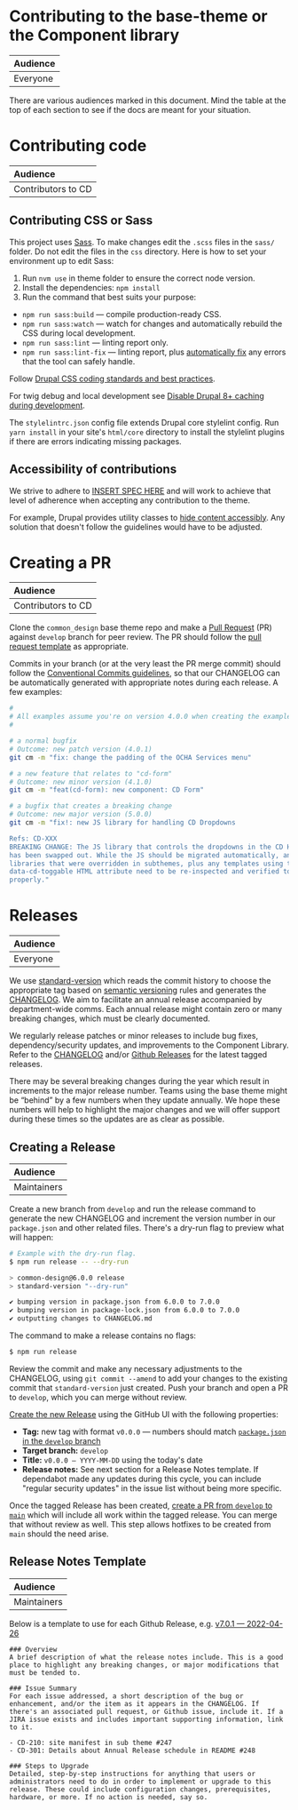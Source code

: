 # Contributing to the base-theme or the Component library

| Audience |
| :------- |
| Everyone |

There are various audiences marked in this document. Mind the table at the top of each section to see if the docs are meant for your situation.

# Contributing code

| Audience           |
| :----------------- |
| Contributors to CD |

## Contributing CSS or Sass

This project uses [Sass][sass]. To make changes edit the `.scss` files in the `sass/` folder. Do not edit the files in the `css` directory. Here is how to set your environment up to edit Sass:

1. Run `nvm use` in theme folder to ensure the correct node version.
2. Install the dependencies: `npm install`
3. Run the command that best suits your purpose:

- `npm run sass:build` — compile production-ready CSS.
- `npm run sass:watch` — watch for changes and automatically rebuild the CSS during local development.
- `npm run sass:lint` — linting report only.
- `npm run sass:lint-fix` — linting report, plus [automatically fix][lint-fix] any errors that the tool can safely handle.

Follow [Drupal CSS coding standards and best practices][css-standards].

For twig debug and local development see [Disable Drupal 8+ caching during development][drupal-caching].

The `stylelintrc.json` config file extends Drupal core stylelint config. Run `yarn install` in your site's `html/core` directory to install the stylelint plugins if there are errors indicating missing packages.

  [sass]: http://sass-lang.com/
  [lint-fix]: https://stylelint.io/user-guide/usage/options#fix
  [css-standards]: https://www.drupal.org/docs/develop/standards/css
  [drupal-caching]: https://www.drupal.org/node/2598914


## Accessibility of contributions

We strive to adhere to [INSERT SPEC HERE][a11y-standards] and will work to achieve that level of adherence when accepting any contribution to the theme.

For example, Drupal provides utility classes to [hide content accessibly][a11y-help]. Any solution that doesn't follow the guidelines would have to be adjusted.

  [a11y-standards]: https://example.com/#TBD
  [a11y-help]: https://www.drupal.org/docs/accessibility/hide-content-properly


# Creating a PR

| Audience           |
| :----------------- |
| Contributors to CD |

Clone the `common_design` base theme repo and make a [Pull Request][pr] (PR)
against `develop` branch for peer review. The PR should follow the [pull request template][pr-template] as appropriate.

Commits in your branch (or at the very least the PR merge commit) should follow the [Conventional Commits guidelines][cc-guidelines], so that our CHANGELOG can be automatically generated with appropriate notes during each release. A few examples:

  [pr]: https://github.com/UN-OCHA/common_design/pulls
  [pr-template]: https://github.com/UN-OCHA/common_design/blob/develop/pull_request_template.md
  [cc-guidelines]: https://www.conventionalcommits.org/en/v1.0.0

```sh
#
# All examples assume you're on version 4.0.0 when creating the example commit.
#

# a normal bugfix
# Outcome: new patch version (4.0.1)
git cm -m "fix: change the padding of the OCHA Services menu"

# a new feature that relates to "cd-form"
# Outcome: new minor version (4.1.0)
git cm -m "feat(cd-form): new component: CD Form"

# a bugfix that creates a breaking change
# Outcome: new major version (5.0.0)
git cm -m "fix!: new JS library for handling CD Dropdowns

Refs: CD-XXX
BREAKING CHANGE: The JS library that controls the dropdowns in the CD Header
has been swapped out. While the JS should be migrated automatically, any
libraries that were overridden in subthemes, plus any templates using the old
data-cd-toggable HTML attribute need to be re-inspected and verified to work
properly."

```

# Releases

| Audience |
| :------- |
| Everyone |

We use [standard-version][standard-version] which reads the commit history to choose the appropriate tag based on [semantic versioning][semver] rules and generates the [CHANGELOG][changelog]. We aim to facilitate an annual release accompanied by department-wide comms. Each annual release might contain zero or many breaking changes, which must be clearly documented.

We regularly release patches or minor releases to include bug fixes, dependency/security updates, and improvements to the Component Library. Refer to the [CHANGELOG][changelog] and/or [Github Releases][releases] for the latest tagged releases.

There may be several breaking changes during the year which result in increments to the major release number. Teams using the base theme might be “behind” by a few numbers when they update annually. We hope these numbers will help to highlight the major changes and we will offer support during these times so the updates are as clear as possible.

  [semver]: https://semver.org/
  [changelog]: https://github.com/UN-OCHA/common_design/blob/main/CHANGELOG.md
  [releases]: https://github.com/UN-OCHA/common_design/releases
  [standard-version]: https://github.com/conventional-changelog/standard-version


## Creating a Release

| Audience    |
| :---------- |
| Maintainers |

Create a new branch from `develop` and run the release command to generate the new CHANGELOG and increment the version number in our `package.json` and other related files. There's a dry-run flag to preview what will happen:

```sh
# Example with the dry-run flag.
$ npm run release -- --dry-run

> common-design@6.0.0 release
> standard-version "--dry-run"

✔ bumping version in package.json from 6.0.0 to 7.0.0
✔ bumping version in package-lock.json from 6.0.0 to 7.0.0
✔ outputting changes to CHANGELOG.md
```

The command to make a release contains no flags:

```sh
$ npm run release
```

Review the commit and make any necessary adjustments to the CHANGELOG, using `git commit --amend` to add your changes to the existing commit that `standard-version` just created. Push your branch and open a PR to `develop`, which you can merge without review.

[Create the new Release][new-release] using the GitHub UI with the following properties:

- **Tag:** new tag with format `v0.0.0` — numbers should match [`package.json` in the `develop` branch][develop-package]
- **Target branch:** `develop`
- **Title:** `v0.0.0 — YYYY-MM-DD` using the today's date
- **Release notes:** See next section for a Release Notes template. If dependabot made any updates during this cycle, you can include "regular security updates" in the issue list without being more specific.

Once the tagged Release has been created, [create a PR from `develop` to `main`][pr-dev-main] which will include all work within the tagged release. You can merge that without review as well. This step allows hotfixes to be created from `main` should the need arise.

  [pr-dev-main]: https://github.com/UN-OCHA/common_design/compare/main...develop
  [new-release]: https://github.com/UN-OCHA/common_design/releases/new?target=develop
  [develop-package]: https://github.com/UN-OCHA/common_design/blob/develop/package.json#L3


## Release Notes Template

| Audience    |
| :---------- |
| Maintainers |

Below is a template to use for each Github Release, e.g. [v7.0.1 — 2022-04-26](https://github.com/UN-OCHA/common_design/releases/tag/v7.0.1)

```
### Overview
A brief description of what the release notes include. This is a good place to highlight any breaking changes, or major modifications that must be tended to.

### Issue Summary
For each issue addressed, a short description of the bug or enhancement, and/or the item as it appears in the CHANGELOG. If there's an associated pull request, or Github issue, include it. If a JIRA issue exists and includes important supporting information, link to it.

- CD-210: site manifest in sub theme #247
- CD-301: Details about Annual Release schedule in README #248

### Steps to Upgrade
Detailed, step-by-step instructions for anything that users or administrators need to do in order to implement or upgrade to this release. These could include configuration changes, prerequisites, hardware, or more. If no action is needed, say so.
```
